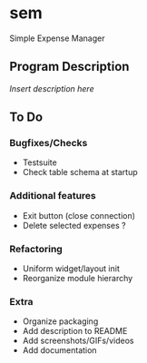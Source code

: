 # sem
Simple Expense Manager



## Program Description

*Insert description here*



## To Do

### Bugfixes/Checks
+ Testsuite
+ Check table schema at startup

### Additional features
+ Exit button (close connection)
+ Delete selected expenses ?

### Refactoring
+ Uniform widget/layout init
+ Reorganize module hierarchy

### Extra
+ Organize packaging
+ Add description to README
+ Add screenshots/GIFs/videos
+ Add documentation
